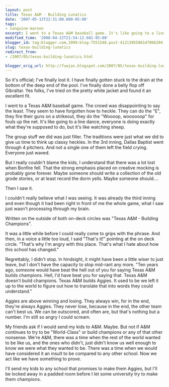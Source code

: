 ```yaml
---
layout: post
title: Texas A&M - Building Lunatics
date: '2007-05-13T22:31:00.000-05:00'
tags:
- sanguine-maroon
excerpt: I went to a Texas A&M baseball game. It's like going to a line dance; it's like watching sheep.
modified_time: '2008-04-22T21:54:12.681-05:00'
blogger_id: tag:blogger.com,1999:blog-7551548.post-4121395586147066204
slug: texas-building-lunatics
redirect_from: 
- /2007/05/texas-building-lunatics.html

blogger_orig_url: http://fuwjax.blogspot.com/2007/05/texas-building-lunatics.html
---
```


So it's official; I've finally lost it. I have finally gotten stuck to the drain at the bottom of the deep end of the pool. I've finally done a belly flop off Gibraltar. Yes folks, I've tried on the pretty white jacket and found it an excellent fit.

I went to a Texas A&M baseball game. The crowd was disappointing to say the least. They seem to have forgotten how to heckle. They can do the "E", they fire their guns on a strikeout, they do the "Woooop, woooooop" for fouls up the net. It's like going to a line dance, everyone is doing exactly what they're supposed to do, but it's like watching sheep.

The group stuff we did was just filler. The traditions were just what we did to give us time to think up classy heckles. In the 3rd inning, Dallas Baptist went through 4 pitchers. And not a single one of them left the field crying. Everyone just waved.

But I really couldn't blame the kids, I understand that there was a lot lost when Bonfire fell. That the strong emphasis placed on creative mocking is probably gone forever. Maybe someone should write a collection of the old grode stories, or at least record the dorm yells. Maybe someone should....

Then I saw it.

I couldn't really believe what I was seeing. It was already the third inning and even though it had been right in front of me the whole game, what I saw just wasn't processing through my brain.

Written on the outside of both on-deck circles was "Texas A&M - Building Champions".

It was a little while before I could really come to grips with the phrase. And then, in a voice a little too loud, I said "That's it!" pointing at the on deck circle. "That's why I'm angry with this place. That's what I hate about how this school has changed."

Regrettably, I didn't stop. In hindsight, it might have been a little wiser to just leave, but I don't have the capacity to stop mid-rant any more. "Ten years ago, someone would have beat the hell out of you for saying Texas A&M builds champions. Hell, I'd have beat you for saying that. Texas A&M doesn't build champions. Texas A&M builds Aggies. It used to be we left it up to the world to figure out how to translate that into words they could understand."

Aggies are above winning and losing. They always win, for in the end, they're always Aggies. They never lose, because in the end, the other team can't best us. We can be outscored, and often are, but that's nothing but a number. I'm still so angry I could scream.

My friends ask if I would send my kids to A&M. Maybe. But not if A&M continues to try to be "World-Class" or build champions or any of that other nonsense. We're A&M, there was a time when the rest of the world wanted to be like us, and the ones who didn't, just didn't know us well enough to know we were what they wanted to be. There was a time when we would have considered it an insult to be compared to any other school. Now we act like we have something to prove.

I'll send my kids to any school that promises to make them Aggies, but I'll be locked away in a padded room before I let some university try to make them champions.